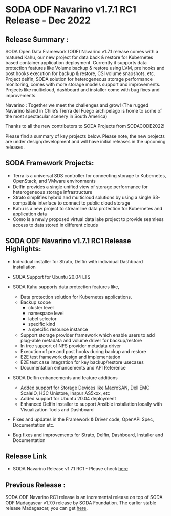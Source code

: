 # SODA ODF Navarino v1.7.1 RC1 Release - Dec 2022

## Release Summary :
SODA Open Data Framework (ODF) Navarino v1.7.1 release comes with a matured Kahu, our new project for data back & restore for Kubernetes based container application deployment. Currently it supports data protection features like Volume backup & restore using LVM, pre hooks and post hooks execution for backup & restore, CSI volume snapshots,  etc.
Project delfin, SODA solution for heterogeneous storage performance monitoring, comes with more storage models support and improvements.
Projects like multicloud, dashboard and installer come with bug fixes and improvements. 

Navarino : Together we meet the challenges and grow!
(The rugged Navarino Island in Chile’s Tierra del Fuego archipelago is home to some of the most spectacular scenery in South America)
 
Thanks to all the new contributors to SODA Projects from SODACODE2022!
 
Please find a summary of key projects below. Please note, the new projects are under design/development and will have initial releases in the upcoming releases.

## SODA Framework Projects:
 - Terra is a universal SDS controller for connecting storage to Kubernetes, OpenStack, and VMware environments
 - Delfin provides a single unified view of storage performance for heterogeneous storage infrastructure
 - Strato simplifies hybrid and multicloud solutions by using a single S3-compatible interface to connect to public cloud storage
 - Kahu is a new project to streamline data protection for Kubernetes and application data
 - Como is a newly proposed virtual data lake project to provide seamless access to data stored in different clouds


## SODA ODF Navarino v1.7.1 RC1 Release Highlights:
 - Individual installer for Strato, Delfin with individual Dashboard installation
 - SODA Support for Ubuntu 20.04 LTS
 - SODA Kahu supports data protection features like, 
    * Data protection solution for Kubernetes applications. 
    * Backup scope 
       - cluster level 
       - namespace level 
       - label selector 
       - specific kind 
       - a specific resource instance
    * Support storage provider framework which enable users to add plug-able metadata and volume driver for backup/restore
    * In tree support of NFS provider metadata driver
    *  Execution of pre and post hooks during backup and restore
    * E2E test framework design and implementation
    * E2E test case integration for key backup/restore usecases 
    * Documentation enhancements and API Reference

 - SODA Delfin enhancements and feature additions
   - Added support for Storage Devices like MacroSAN, Dell EMC ScaleIO, H3C Unistore, Inspur AS5xxx, etc 
   - Added support for Ubuntu 20.04 deployment
   - Enhanced Delfin installer to support Ansible installation locally with Visualization Tools and Dashboard
  - Fixes and updates in the Framework & Driver code, OpenAPI Spec, Documentation etc.
- Bug fixes and improvements for Strato, Delfin, Dashboard, Installer and Documentation


## Release Link
 - SODA Navarino Release v1.7.1 RC1 - Please check [here](https://github.com/sodafoundation/soda/releases/tag/v1.7.1)

## Previous Release :
SODA ODF Navarino RC1 release is an incremental release on top of SODA ODF Madagascar v1.7.0 release by SODA Foundation.
The earlier stable release Madagascar, you can get [here](https://github.com/sodafoundation/soda/releases/tag/v1.7.0).

